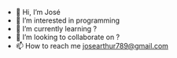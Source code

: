 - 👋 Hi, I’m José
- 👀 I’m interested in programming
- 🌱 I’m currently learning ?
- 💞️ I’m looking to collaborate on ?
- 📫 How to reach me josearthur789@gmail.com

<!---
Kiioyu/Kiioyu is a ✨ special ✨ repository because its `README.md` (this file) appears on your GitHub profile.
You can click the Preview link to take a look at your changes.
--->
